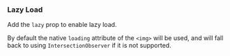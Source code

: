 ### Lazy Load

Add the `lazy` prop to enable lazy load.

By default the native `loading` attribute of the `<img>` will be used, and will fall back to using `IntersectionObserver` if it is not supported.
